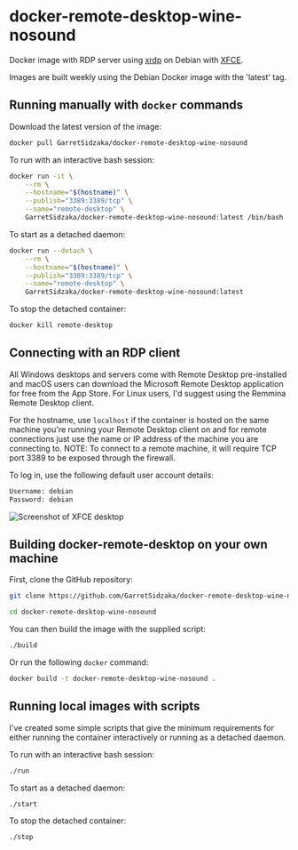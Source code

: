# docker-remote-desktop-wine-nosound

Docker image with RDP server using [xrdp](http://xrdp.org) on Debian with [XFCE](https://xfce.org).

Images are built weekly using the Debian Docker image with the 'latest' tag.

## Running manually with `docker` commands

Download the latest version of the image:

```bash
docker pull GarretSidzaka/docker-remote-desktop-wine-nosound
```

To run with an interactive bash session:

```bash
docker run -it \
    --rm \
    --hostname="$(hostname)" \
    --publish="3389:3389/tcp" \
    --name="remote-desktop" \
    GarretSidzaka/docker-remote-desktop-wine-nosound:latest /bin/bash
```

To start as a detached daemon:

```bash
docker run --detach \
    --rm \
    --hostname="$(hostname)" \
    --publish="3389:3389/tcp" \
    --name="remote-desktop" \
    GarretSidzaka/docker-remote-desktop-wine-nosound:latest
```

To stop the detached container:

```bash
docker kill remote-desktop
```

## Connecting with an RDP client

All Windows desktops and servers come with Remote Desktop pre-installed and macOS users can download the Microsoft Remote Desktop application for free from the App Store.  For Linux users, I'd suggest using the Remmina Remote Desktop client.

For the hostname, use `localhost` if the container is hosted on the same machine you're running your Remote Desktop client on and for remote connections just use the name or IP address of the machine you are connecting to.
NOTE: To connect to a remote machine, it will require TCP port 3389 to be exposed through the firewall.

To log in, use the following default user account details:

```bash
Username: debian
Password: debian
```

![Screenshot of XFCE desktop](https://raw.githubusercontent.com/ilichevns/docker-remote-desktop/master/screenshot_2.png)

## Building docker-remote-desktop on your own machine

First, clone the GitHub repository:

```bash
git clone https://github.com/GarretSidzaka/docker-remote-desktop-wine-nosound.git

cd docker-remote-desktop-wine-nosound
```

You can then build the image with the supplied script:

```bash
./build
```

Or run the following `docker` command:

```bash
docker build -t docker-remote-desktop-wine-nosound .
```

## Running local images with scripts

I've created some simple scripts that give the minimum requirements for either running the container interactively or running as a detached daemon.

To run with an interactive bash session:

```bash
./run
```

To start as a detached daemon:

```bash
./start
```

To stop the detached container:

```bash
./stop
```
